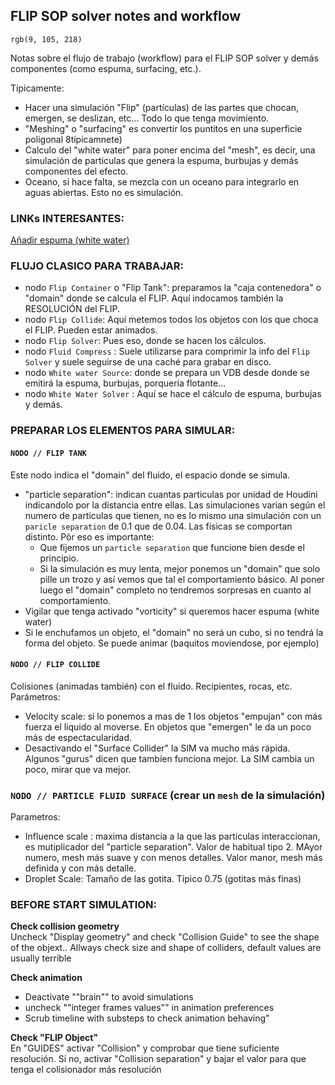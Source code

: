 ## FLIP SOP solver notes and workflow

`rgb(9, 105, 218)`

Notas sobre el flujo de trabajo (workflow) para el FLIP SOP solver y demás componentes (como espuma, surfacing, etc.).

Típicamente:
- Hacer una simulación "Flip" (partículas) de las partes que chocan, emergen, se deslizan, etc... Todo lo que tenga movimiento.
- "Meshing" o "surfacing" es convertir los puntitos en una superficie poligonal 8típicamnete)
- Calculo del "white water" para poner encima del "mesh", es decir, una simulación de particulas que genera la espuma, burbujas y demás componentes del efecto.
- Oceano, si hace falta, se mezcla con un oceano para integrarlo en aguas abiertas. Esto no es simulación.

### LINKs INTERESANTES:   


[Añadir espuma (white water)](https://www.youtube.com/watch?v=L-o0SEijZ7U)


### FLUJO CLASICO PARA TRABAJAR:   

- nodo `Flip Container` o "Flip Tank": preparamos la "caja contenedora" o "domain" donde se calcula el FLIP. Aquí indocamos también la RESOLUCIÓN del FLIP.
- nodo `Flip Collide`: Aquí metemos todos los objetos con los que choca el FLIP. Pueden estar animados.
- nodo `Flip Solver`: Pues eso, donde se hacen los cálculos.
- nodo `Fluid Compress` : Suele utilizarse para comprimir la info del `Flip Solver` y suele seguirse de una caché para grabar en disco.
- nodo `White water Source`: donde se prepara un VDB desde donde se emitirá la espuma, burbujas, porquería flotante...
- nodo `White Water Solver` : Aquí se hace el cálculo de espuma, burbujas y demás.

### PREPARAR LOS ELEMENTOS PARA SIMULAR:   

#### `NODO // FLIP TANK`   

Este nodo indica el "domain" del fluido, el espacio donde se simula.   

- "particle separation": indican cuantas particulas por unidad de Houdini indicandolo por la distancia entre ellas. Las simulaciones varian según el numero de particulas que tienen, no es lo mismo una simulación con un `paricle separation` de 0.1 que de 0.04. Las físicas se comportan distinto. Pôr eso es importante:    
  - Que fijemos un `particle separation` que funcione bien desde el principio.
  - Si la simulación es muy lenta, mejor ponemos un "domain" que solo pille un trozo y así vemos que tal el comportamiento básico. Al poner luego el "domain" completo no tendremos sorpresas en cuanto al comportamiento.   
- Vigilar que tenga activado "vorticity" si queremos hacer espuma (white water)
- Si le enchufamos un objeto, el "domain" no será un cubo, si no tendrá la forma del objeto. Se puede animar (baquitos moviendose, por ejemplo)

#### `NODO // FLIP COLLIDE`   

Colisiones (animadas también) con el fluido. Recipientes, rocas, etc.  Parámetros:
- Velocity scale: si lo ponemos a mas de 1 los objetos "empujan" con más fuerza el liquido al moverse. En objetos que "emergen" le da un poco más de espectacularidad.
- Desactivando el "Surface Collider" la SIM va mucho más rápida. Algunos "gurus" dicen que tambíen funciona mejor. La SIM cambia un poco, mirar que va mejor.

### `NODO // PARTICLE FLUID SURFACE` (crear un `mesh` de la simulación)   

Parametros:
- Influence scale : maxima distancia a la que las particulas interaccionan, es mutiplicador del "particle separation". Valor de habitual tipo 2. MAyor numero, mesh más suave y con menos detalles. Valor manor, mesh más definida y con más detalle.
- Droplet Scale: Tamaño de las gotita. Típico 0.75 (gotitas más finas)

### BEFORE START SIMULATION:   
**Check collision geometry**   
Uncheck "Display geometry" and check "Collision Guide" to see the shape of the objext.. Allways check size and shape of colliders, default values are usually terrible

**Check animation**   
- Deactivate ""brain"" to avoid simulations   
- uncheck ""integer frames values"" in animation preferences   
- Scrub timeline with substeps to check animation behaving"   

**Check "FLIP Object"**   
En "GUIDES" activar "Collision" y comprobar que tiene suficiente resolución. Si no, activar "Collision separation" y bajar el valor para que tenga el colisionador más resolución   
